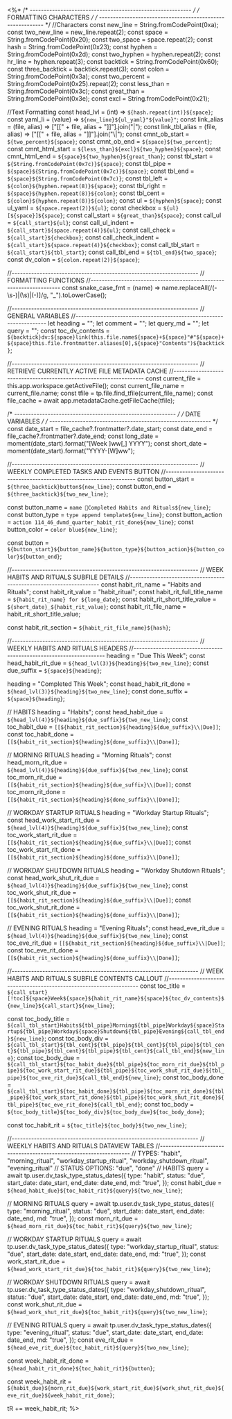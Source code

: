<%*
/* ---------------------------------------------------------- */
/*                    FORMATTING CHARACTERS                   */
/* ---------------------------------------------------------- */
//Characters
const new_line = String.fromCodePoint(0xa);
const two_new_line = new_line.repeat(2);
const space = String.fromCodePoint(0x20);
const two_space = space.repeat(2);
const hash = String.fromCodePoint(0x23);
const hyphen = String.fromCodePoint(0x2d);
const two_hyphen = hyphen.repeat(2);
const hr_line = hyphen.repeat(3);
const backtick = String.fromCodePoint(0x60);
const three_backtick = backtick.repeat(3);
const colon = String.fromCodePoint(0x3a);
const two_percent = String.fromCodePoint(0x25).repeat(2);
const less_than = String.fromCodePoint(0x3c);
const great_than = String.fromCodePoint(0x3e);
const excl = String.fromCodePoint(0x21);

//Text Formatting
const head_lvl = (int) => `${hash.repeat(int)}${space}`;
const yaml_li = (value) => `${new_line}${ul_yaml}"${value}"`;
const link_alias = (file, alias) => ["[[" + file, alias + "]]"].join("|");
const link_tbl_alias = (file, alias) => ["[[" + file, alias + "]]"].join("\\|");
const cmnt_ob_start = `${two_percent}${space}`;
const cmnt_ob_end = `${space}${two_percent}`;
const cmnt_html_start = `${less_than}${excl}${two_hyphen}${space}`;
const cmnt_html_end = `${space}${two_hyphen}${great_than}`;
const tbl_start = `${String.fromCodePoint(0x7c)}${space}`;
const tbl_pipe = `${space}${String.fromCodePoint(0x7c)}${space}`;
const tbl_end = `${space}${String.fromCodePoint(0x7c)}`;
const tbl_left = `${colon}${hyphen.repeat(8)}${space}`;
const tbl_right = `${space}${hyphen.repeat(8)}${colon}`;
const tbl_cent = `${colon}${hyphen.repeat(8)}${colon}`;
const ul = `${hyphen}${space}`;
const ul_yaml = `${space.repeat(2)}${ul}`;
const checkbox = `${ul}[${space}]${space}`;
const call_start = `${great_than}${space}`;
const call_ul = `${call_start}${ul}`;
const call_ul_indent = `${call_start}${space.repeat(4)}${ul}`;
const call_check = `${call_start}${checkbox}`;
const call_check_indent = `${call_start}${space.repeat(4)}${checkbox}`;
const call_tbl_start = `${call_start}${tbl_start}`;
const call_tbl_end = `${tbl_end}${two_space}`;
const dv_colon = `${colon.repeat(2)}${space}`;

//-------------------------------------------------------------------
// FORMATTING FUNCTIONS
//-------------------------------------------------------------------
const snake_case_fmt = (name) =>
  name.replaceAll(/(\-\s\-)|(\s)|(\-)]/g, "_").toLowerCase();

//-------------------------------------------------------------------
// GENERAL VARIABLES
//-------------------------------------------------------------------
let heading = "";
let comment = "";
let query_md = "";
let query = "";
const toc_dv_contents = `${backtick}dv:${space}link(this.file.name${space}+${space}"#"${space}+${space}this.file.frontmatter.aliases[0],${space}"Contents")${backtick}`;

//-------------------------------------------------------------------
// RETRIEVE CURRENTLY ACTIVE FILE METADATA CACHE
//-------------------------------------------------------------------
const current_file = this.app.workspace.getActiveFile();
const current_file_name = current_file.name;
const tfile = tp.file.find_tfile(current_file_name);
const file_cache = await app.metadataCache.getFileCache(tfile);

/* ---------------------------------------------------------- */
/*                       DATE VARIABLES                       */
/* ---------------------------------------------------------- */
const date_start = file_cache?.frontmatter?.date_start;
const date_end = file_cache?.frontmatter?.date_end;
const long_date = moment(date_start).format("[Week ]ww[,] YYYY");
const short_date = moment(date_start).format("YYYY-[W]ww");

//-------------------------------------------------------------------
// WEEKLY COMPLETED TASKS AND EVENTS BUTTON
//-------------------------------------------------------------------
const button_start = `${three_backtick}button${new_line}`;
const button_end = `${three_backtick}${two_new_line}`;

const button_name = `name 🦿Completed Habits and Rituals${new_line}`;
const button_type = `type append template${new_line}`;
const button_action = `action 114_46_dvmd_quarter_habit_rit_done${new_line}`;
const button_color = `color blue${new_line}`;

const button = `${button_start}${button_name}${button_type}${button_action}${button_color}${button_end}`;

//-------------------------------------------------------------------
// WEEK HABITS AND RITUALS SUBFILE DETAILS
//-------------------------------------------------------------------
const habit_rit_name = "Habits and Rituals";
const habit_rit_value = "habit_ritual";
const habit_rit_full_title_name = `${habit_rit_name} for ${long_date}`;
const habit_rit_short_title_value = `${short_date}_${habit_rit_value}`;
const habit_rit_file_name = habit_rit_short_title_value;

const habit_rit_section = `${habit_rit_file_name}${hash}`;

//-------------------------------------------------------------------
// WEEKLY HABITS AND RITUALS HEADERS
//-------------------------------------------------------------------
heading = "Due This Week";
const head_habit_rit_due = `${head_lvl(3)}${heading}${two_new_line}`;
const due_suffix = `${space}${heading}`;

heading = "Completed This Week";
const head_habit_rit_done = `${head_lvl(3)}${heading}${two_new_line}`;
const done_suffix = `${space}${heading}`;

// HABITS
heading = "Habits";
const head_habit_due = `${head_lvl(4)}${heading}${due_suffix}${two_new_line}`;
const toc_habit_due = `[[${habit_rit_section}${heading}${due_suffix}\\|Due]]`;
const toc_habit_done = `[[${habit_rit_section}${heading}${done_suffix}\\|Done]]`;

// MORNING RITUALS
heading = "Morning Rituals";
const head_morn_rit_due = `${head_lvl(4)}${heading}${due_suffix}${two_new_line}`;
const toc_morn_rit_due = `[[${habit_rit_section}${heading}${due_suffix}\\|Due]]`;
const toc_morn_rit_done = `[[${habit_rit_section}${heading}${done_suffix}\\|Done]]`;

// WORKDAY STARTUP RITUALS
heading = "Workday Startup Rituals";
const head_work_start_rit_due = `${head_lvl(4)}${heading}${due_suffix}${two_new_line}`;
const toc_work_start_rit_due = `[[${habit_rit_section}${heading}${due_suffix}\\|Due]]`;
const toc_work_start_rit_done = `[[${habit_rit_section}${heading}${done_suffix}\\|Done]]`;

// WORKDAY SHUTDOWN RITUALS
heading = "Workday Shutdown Rituals";
const head_work_shut_rit_due = `${head_lvl(4)}${heading}${due_suffix}${two_new_line}`;
const toc_work_shut_rit_due = `[[${habit_rit_section}${heading}${due_suffix}\\|Due]]`;
const toc_work_shut_rit_done = `[[${habit_rit_section}${heading}${done_suffix}\\|Done]]`;

// EVENING RITUALS
heading = "Evening Rituals";
const head_eve_rit_due = `${head_lvl(4)}${heading}${due_suffix}${two_new_line}`;
const toc_eve_rit_due = `[[${habit_rit_section}${heading}${due_suffix}\\|Due]]`;
const toc_eve_rit_done = `[[${habit_rit_section}${heading}${done_suffix}\\|Done]]`;

//-------------------------------------------------------------------
// WEEK HABITS AND RITUALS SUBFILE CONTENTS CALLOUT
//-------------------------------------------------------------------
const toc_title = `${call_start}[!toc]${space}Week${space}${habit_rit_name}${space}${toc_dv_contents}${new_line}${call_start}${new_line}`;

const toc_body_title = `${call_tbl_start}Habits${tbl_pipe}Morning${tbl_pipe}Workday${space}Startup${tbl_pipe}Workday${space}Shutdown${tbl_pipe}Evening${call_tbl_end}${new_line}`;
const toc_body_div = `${call_tbl_start}${tbl_cent}${tbl_pipe}${tbl_cent}${tbl_pipe}${tbl_cent}${tbl_pipe}${tbl_cent}${tbl_pipe}${tbl_cent}${call_tbl_end}${new_line}`;
const toc_body_due = `${call_tbl_start}${toc_habit_due}${tbl_pipe}${toc_morn_rit_due}${tbl_pipe}${toc_work_start_rit_due}${tbl_pipe}${toc_work_shut_rit_due}${tbl_pipe}${toc_eve_rit_due}${call_tbl_end}${new_line}`;
const toc_body_done = `${call_tbl_start}${toc_habit_done}${tbl_pipe}${toc_morn_rit_done}${tbl_pipe}${toc_work_start_rit_done}${tbl_pipe}${toc_work_shut_rit_done}${tbl_pipe}${toc_eve_rit_done}${call_tbl_end}`;
const toc_body = `${toc_body_title}${toc_body_div}${toc_body_due}${toc_body_done}`;

const toc_habit_rit = `${toc_title}${toc_body}${two_new_line}`;

//-------------------------------------------------------------------
// WEEKLY HABITS AND RITUALS DATAVIEW TABLES
//-------------------------------------------------------------------
// TYPES: "habit", "morning_ritual", "workday_startup_ritual", "workday_shutdown_ritual", "evening_ritual"
// STATUS OPTIONS: "due", "done"
// HABITS
query = await tp.user.dv_task_type_status_dates({
  type: "habit",
  status: "due",
  start_date: date_start,
  end_date: date_end,
  md: "true",
});
const habit_due = `${head_habit_due}${toc_habit_rit}${query}${two_new_line}`;

// MORNING RITUALS
query = await tp.user.dv_task_type_status_dates({
  type: "morning_ritual",
  status: "due",
  start_date: date_start,
  end_date: date_end,
  md: "true",
});
const morn_rit_due = `${head_morn_rit_due}${toc_habit_rit}${query}${two_new_line}`;

// WORKDAY STARTUP RITUALS
query = await tp.user.dv_task_type_status_dates({
  type: "workday_startup_ritual",
  status: "due",
  start_date: date_start,
  end_date: date_end,
  md: "true",
});
const work_start_rit_due = `${head_work_start_rit_due}${toc_habit_rit}${query}${two_new_line}`;

// WORKDAY SHUTDOWN RITUALS
query = await tp.user.dv_task_type_status_dates({
  type: "workday_shutdown_ritual",
  status: "due",
  start_date: date_start,
  end_date: date_end,
  md: "true",
});
const work_shut_rit_due = `${head_work_shut_rit_due}${toc_habit_rit}${query}${two_new_line}`;

// EVENING RITUALS
query = await tp.user.dv_task_type_status_dates({
  type: "evening_ritual",
  status: "due",
  start_date: date_start,
  end_date: date_end,
  md: "true",
});
const eve_rit_due = `${head_eve_rit_due}${toc_habit_rit}${query}${two_new_line}`;

const week_habit_rit_done = `${head_habit_rit_done}${toc_habit_rit}${button}`;

const week_habit_rit = `${habit_due}${morn_rit_due}${work_start_rit_due}${work_shut_rit_due}${eve_rit_due}${week_habit_rit_done}`;

tR += week_habit_rit;
%>
